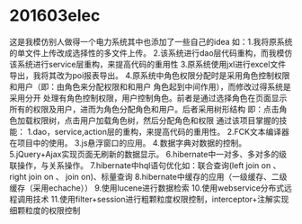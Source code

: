 # 201603elec
这是我模仿别人做得一个电力系统其中也添加了一些自己的idea
如：1.我将原系统的单文件上传改成选择性的多文件上传。
    2.该系统进行dao层代码重构，而我模仿该系统进行service层重构，来提高代码的重用性
    3.原系统使用jxl进行excel文件导出，我将其改为poi报表导出。
    4.原系统中角色权限分配时是采用角色控制权限和用户（即：由角色来分配权限和和用户 角色起到中间作用），而修改过得系统是采用分开
      处理有角色控制权限，用户控制角色。前者是通过选择角色在页面显示所有的权限及用户，进而为角色分配角色和用户。后者采用树形结构
      即：点击角色加载权限树，点击用户加载角色树，然后分配角色和权限
通过该项目掌握的技能：
  1.dao，service,action层的重构，来提高代码的重用性。
  2.FCK文本编译器在项目中的使用。
  3.js悬浮窗口的应用。
  4.数据字典对数据的控制。
  5.jQuery+Ajax实现页面无刷新的数据显示。
  6.hibernate中一对多、多对多的级联操作，与关系操作。
  7.hibernate中hql语句优化如：联合查询(left join on 、right join on 、 join on)、标量查询
  8.hibernate中缓存的应用（一级缓存、二级缓存（采用echache））
  9.使用lucene进行数据检索
  10.使用webservice分布式远程调用技术
  11.使用filter+session进行粗颗粒度权限控制，interceptor+注解实现细颗粒度的权限控制
